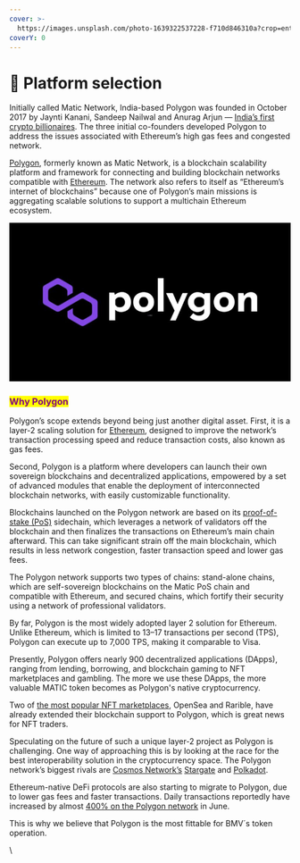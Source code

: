 ```yaml
---
cover: >-
  https://images.unsplash.com/photo-1639322537228-f710d846310a?crop=entropy&cs=tinysrgb&fm=jpg&ixid=MnwxOTcwMjR8MHwxfHNlYXJjaHwzfHxibG9ja2NoYWlufGVufDB8fHx8MTY1NTk4NTUwNA&ixlib=rb-1.2.1&q=80
coverY: 0
---
```


# 🔗 Platform selection

Initially called Matic Network, India-based Polygon was founded in October 2017 by Jaynti Kanani, Sandeep Nailwal and Anurag Arjun — [India’s first crypto billionaires](https://www.livemint.com/companies/people/meet-india-s-first-crypto-billionaires-11622112486971.html). The three initial co-founders developed Polygon to address the issues associated with Ethereum’s high gas fees and congested network.

[Polygon](https://polygon.technology/), formerly known as Matic Network, is a blockchain scalability platform and framework for connecting and building blockchain networks compatible with [Ethereum](https://ethereum.org/en/). The network also refers to itself as “Ethereum’s internet of blockchains” because one of Polygon’s main missions is aggregating scalable solutions to support a multichain Ethereum ecosystem.

![](<../.gitbook/assets/image (5).png>)

### <mark style="color:purple;">Why Polygon</mark>

Polygon’s scope extends beyond being just another digital asset. First, it is a layer-2 scaling solution for [Ethereum](https://forkast.news/what-is-ethereum-and-how-can-it-become-the-future-of-blockchain/), designed to improve the network’s transaction processing speed and reduce transaction costs, also known as gas fees.

Second, Polygon is a platform where developers can launch their own sovereign blockchains and decentralized applications, empowered by a set of advanced modules that enable the deployment of interconnected blockchain networks, with easily customizable functionality.

Blockchains launched on the Polygon network are based on its [proof-of-stake (PoS)](https://forkast.news/what-is-proof-of-stake/) sidechain, which leverages a network of validators off the blockchain and then finalizes the transactions on Ethereum’s main chain afterward. This can take significant strain off the main blockchain, which results in less network congestion, faster transaction speed and lower gas fees.

The Polygon network supports two types of chains: stand-alone chains, which are self-sovereign blockchains on the Matic PoS chain and compatible with Ethereum, and secured chains, which fortify their security using a network of professional validators.

By far, Polygon is the most widely adopted layer 2 solution for Ethereum. Unlike Ethereum, which is limited to 13–17 transactions per second (TPS), Polygon can execute up to 7,000 TPS, making it comparable to Visa.

Presently, Polygon offers nearly 900 decentralized applications (DApps), ranging from lending, borrowing, and blockchain gaming to NFT marketplaces and gambling. The more we use these DApps, the more valuable MATIC token becomes as Polygon's native cryptocurrency.

Two of [the most popular NFT marketplaces](https://www.makeuseof.com/nft-mint-free-best-marketplaces/), OpenSea and Rarible, have already extended their blockchain support to Polygon, which is great news for NFT traders.

Speculating on the future of such a unique layer-2 project as Polygon is challenging. One way of approaching this is by looking at the race for the best interoperability solution in the cryptocurrency space. The Polygon network’s biggest rivals are [Cosmos Network’s](https://forkast.news/what-is-cosmos-the-internet-of-blockchains/) [Stargate](https://stargate.cosmos.network/) and [Polkadot](https://forkast.news/what-is-polkadot-parachain-hottest-chain/).

Ethereum-native DeFi protocols are also starting to migrate to Polygon, due to lower gas fees and faster transactions. Daily transactions reportedly have increased by almost [400% on the Polygon network](https://financefeeds.com/polygon-matic-continues-to-outdo-ethereum-in-active-users-and-transactions/) in June.&#x20;

This is why we believe that Polygon is the most fittable for BMV´s token operation.





\
